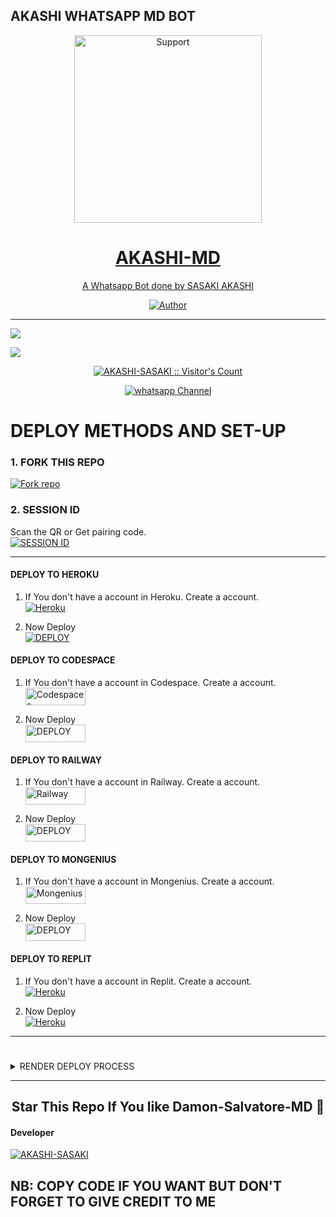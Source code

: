 ## AKASHI WHATSAPP MD BOT
</p>
<p align="center">
  <a href="https://github.com/AKASHI-SASAKI/Akashi-MD">
    <img alt=Support height="300" src="https://telegra.ph/file/6deb3281f66b574e3264e.jpg"> 
    </p>
<h1 align="center">    AKASHI-MD
</h1>
<p align="center"> 
  
<p align="center"> A Whatsapp Bot done by SASAKI AKASHI
 
  </a>
</p>
<p align="center">
<a href="https://github.com/AKASHI-SASAKI"><img title="Author" src="https://img.shields.io/badge/Akashi-MD-MULTI_DEVICE-black?style=for-the-badge&logo=github"></a>
<p/>



---  

</p>


   <p align="left">
  <a href="https://github.com/AKASHI-SASAKI/Akashi-MD/fork">
    <img src="https://img.shields.io/github/forks/AKASHI-SASAKI/Akashi-MD?label=Fork&style=social">
  <p align="left"> 
  <a href="https://github.com/AKASHI-SASAKI/Damon-Salvatore-MD/stargazers">
    <img src="https://img.shields.io/github/stars/AKASHI-SASAKI/Akashi-MD?style=social">
      
  
 

</p>
<p align="center"><img src="https://profile-counter.glitch.me/{AKASHI-SASAKI}/count.svg" alt="AKASHI-SASAKI :: Visitor's Count" /></p>
<p align="center">
 <a href="https://whatsapp.com/channel/0029VaoOYCpHgZWcZwhD6V21" target="_blank">
    <img alt="whatsapp Channel" src="https://img.shields.io/badge/ Whatsapp Support Channel-25D366?style=for-the-badge&logo=whatsapp&logoColor=Blue" />
  </a>
</p>



# DEPLOY METHODS AND SET-UP 


### 1. FORK THIS REPO
<a href='https://github.com/AKASHI-SASAKI/Akashi-MD/fork' target="_blank"><img alt='Fork repo' src='https://img.shields.io/badge/Fork This Repo-black?style=for-the-badge&logo=git&logoColor=Blue'/></a>

### 2. SESSION ID
Scan the QR or Get pairing code.
    <br>
<a href='https://sasaki-akashi-session.onrender.com/' target="_blank"><img alt='SESSION ID' src='https://img.shields.io/badge/SESSION_ID-100000?style=for-the-badge&logo=scan&logoColor=white&labelColor=green&color=Blue'/></a>



---


#### DEPLOY TO HEROKU 

1. If You don't have a account in Heroku. Create a account.
    <br>
<a href='https://signup.heroku.com/' target="_blank"><img alt='Heroku' src='https://img.shields.io/badge/-Create-blue?style=for-the-badge&logo=heroku&logoColor=white'/></a>

2. Now Deploy
    <br>
<a href='https://dashboard.heroku.com/new?template=https://github.com/AKASHI-SASAKI/Akashi-MD' target="_blank"><img alt='DEPLOY' src='https://img.shields.io/badge/-DEPLOY-purple?style=for-the-badge&logo=heroku&logoColor=white'/></a>

#### DEPLOY TO CODESPACE

1. If You don't have a account in Codespace. Create a account.
    <br>
<a href='https://github.com/login?return_to=https%3A%2F%2Fgithub.com%2Fcodespaces' target="_blank"><img alt='Codespaces' src='https://img.shields.io/badge/CREATE-h?color=blue&style=for-the-badge&logo=visualstudiocode' width="96.35" height="28"/></a></p>

2. Now Deploy
    <br>
<a href='https://github.com/codespaces/new' target="_blank"><img alt='DEPLOY' src='https://img.shields.io/badge/DEPLOY -h?color=blue&style=for-the-badge&logo=visualstudiocode' width="96.35" height="28"/></a></p>


#### DEPLOY TO RAILWAY

1. If You don't have a account in Railway. Create a account.
    <br>
<a href='https://railway.app/login' target="_blank"><img alt='Railway' src='https://img.shields.io/badge/CREATE-h?color=red&style=for-the-badge&logo=railway' width="96.35" height="28"/></a></p>

2. Now Deploy
    <br>
<a href='https://railway.app/new' target="_blank"><img alt='DEPLOY' src='https://img.shields.io/badge/DEPLOY -h?color=red&style=for-the-badge&logo=railway' width="96.35" height="28"/></a></p>

#### DEPLOY TO MONGENIUS

1. If You don't have a account in Mongenius. Create a account.
    <br>
<a href='https://studio.mogenius.com/user/registration' target="_blank"><img alt='Mongenius' src='https://img.shields.io/badge/CREATE-h?color=red&style=for-the-badge&logo=genius' width="96.35" height="28"/></a></p>

2. Now Deploy
    <br>
<a href='https://railway.app/new' target="_blank"><img alt='DEPLOY' src='https://img.shields.io/badge/DEPLOY -h?color=red&style=for-the-badge&logo=genius' width="96.35" height="28"/></a></p>


#### DEPLOY TO REPLIT

1. If You don't have a account in Replit. Create a account.
    <br>
<a href='https://replit.com/' target="_blank"><img alt='Heroku' src='https://img.shields.io/badge/-Create-red?style=for-the-badge&logo=replit&logoColor=black'/></a>

2. Now Deploy
    <br>
<a href='https://replit.com/github/AKASHI-SASAKI/Akashi-MD' target="_blank"><img alt='Heroku' src='https://img.shields.io/badge/-Deploy-red?style=for-the-badge&logo=replit&logoColor=black'/></a>

---
#

<details close>
<summary>RENDER DEPLOY PROCESS</summary>
   
    1: Click "NEW".
    2: Select "Web Service".
    3: Click "Build and deploy from a Git repository".
    4: Now Choose this forked git repo from list.
    5: And JUST CLICK "Connect". 
   </details>


---


<h2 align="center"> Star This Repo If You like Damon-Salvatore-MD 🌟
</h2>

#### Developer 

<a href="https://github.com/AKASHI-SASAKI"><img src="https://github.com/AKASHI-SASAKI.png" alt="AKASHI-SASAKI"/></a>




## NB: COPY CODE IF YOU WANT BUT DON'T FORGET TO GIVE CREDIT TO ME
